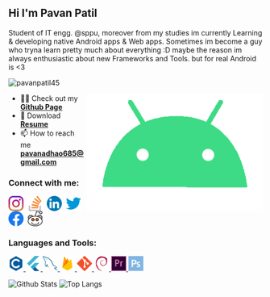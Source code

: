 <!--[![MasterHead](https://media-exp1.licdn.com/dms/image/C4E16AQF-YdClTtUhMg/profile-displaybackgroundimage-shrink_350_1400/0?e=1609372800&v=beta&t=6E5tCS27PQAir7y2vnMPjAmQe85xrTOIVUQT1A72gC0)](https://pavanpatil45.github.io/P4V4N-Page)-->
## Hi I'm Pavan Patil <!--<img src="https://user-images.githubusercontent.com/1303154/88677602-1635ba80-d120-11ea-84d8-d263ba5fc3c0.gif" width="28px" alt="hi">-->
<!--<h1 align="center">Hi 👋, I'm P4V4N</h1>-->
Student of IT engg. @sppu, moreover from my studies im currently Learning & developing native Android apps & Web apps. Sometimes im become a guy who tryna learn pretty much about everything :D maybe the reason im always enthusiastic about new Frameworks and Tools. but for real Android is <3

<p align="left"> <img src="https://komarev.com/ghpvc/?username=pavanpatil45&label=Profile%20views&color=129e00&style=plastic" alt="pavanpatil45" /> </p>
<img align="right" alt="Coding" width="350" src="./g8.gif">
<!--https://cdn.dribbble.com/users/2646423/screenshots/5507196/computer.gif">-->

- 👨‍💻 Check out my [**Github Page**](https://pavanpatil45.github.io)
- 📃 Download [**Resume**](https://drive.google.com/file/d/13AUfOhuV-YQPLMG2MGtasFch4W48SKKD/view?usp=sharing)
- 📫 How to reach me **pavanadhao685@gmail.com**

<h3 align="left">Connect with me:</h3>
<p align="left">
  
<a href="https://instagram.com/p4v4n" target="blank"><img align="center" src="/connect with me/insta.png" alt="instagram" width="30" /></a>&nbsp;
<a href="https://stackoverflow.com/users/14926087/pavan-patil?tab=profile " target="blank"><img align="center" src="/connect with me/stack.svg" alt="stack-overflow" height="30" width="30" /></a>&nbsp;
<a href="https://linkedin.com/in/pavan-patil-445a33150" target="blank"><img align="center" src="/connect with me/linkedin.webp" alt="linkedin" height="30" width="30" /></a>&nbsp;
<a href="https://twitter.com/pavanpatil45" target="blank"><img align="center" src="/connect with me/twitter.png" alt="twitter" width="30" /></a>&nbsp;
<a href="https://facebook.com/pavanpatil450" target="blank"><img align="center" src="/connect with me/facebook.webp" alt="facebook" height="30" width="30" /></a>&nbsp;
<a href="https://www.reddit.com/user/p4v4n_45" target="blank"><img align="center" src="/connect with me/reddit.svg" alt="reddit" width="30" /></a>&nbsp;
</p>
<h3 align="left">Languages and Tools:</h3>
<p align="left"> 
<!--<a href="https://www.oracle.com/in/java/" target="_blank"> <img src="/tools used/java.svg" alt="java" width="30" height="30"/> </a>-->
<!--<a href="https://www.python.org/" target="_blank"> <img src="/tools used/python.svg" alt="python" width="30" height="30"/> </a>-->
<a href="https://www.cprogramming.com/" target="_blank"> <img src="/tools used/c.svg" alt="c" width="30" height="30"/> </a> 
<a href="https://flutter.dev" target="_blank"> <img src="/tools used/flutter.svg" alt="flutter" width="30" height="30"/> </a> 
<a href="https://www.mysql.com/" target="_blank"> <img src="/tools used/mysql.svg" alt="mysql" width="30" height="30"/> </a> 
<a href="https://www.firebase.com/" target="_blank"> <img src="/tools used/firebase.png" alt="mysql" width="30" height="30"/> </a> 
<a href="https://git-scm.com/" target="_blank"> <img src="/tools used/git.svg" alt="git" width="30" height="30"/> </a> 
<a href="https://www.debian.org/" target="_blank"> <img src="/tools used/debian.svg" alt="debian" width="30" height="30"/> </a>
<a href="https://www.adobe.com/in/products/premiere.html" target="_blank"> <img src="/tools used/premier.svg" alt="premierpro" width="30" height="30"/> </a>
<a href="https://www.adobe.com/in/products/photoshop.html" target="_blank"> <img src="/tools used/photoshop.svg" alt="photoshop" width="30" height="30"/> </a>

![Github Stats](https://github-readme-stats.vercel.app/api?username=pavanpatil45&count_private=true&show_icons=true&include_all_commits=true)
![Top Langs](https://github-readme-stats.vercel.app/api/top-langs/?username=pavanpatil45&hide=TeX&layout=compact)

<!--&theme=vue-dark-->
